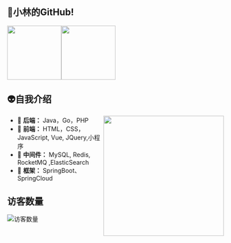 ##  🤯小林的GitHub!

<img align="" height="126px" src="https://github-readme-stats.vercel.app/api?username=linqiwanglqw&hide_title=true&hide_border=true&show_icons=true&include_all_commits=true&line_height=21&bg_color=0,D36A53,834E86&text_color=FFFFFF&icon_color=FFFFFF&locale=cn" /><img align="" height="126px" src="https://github-readme-stats.vercel.app/api/top-langs/?username=linqiwanglqw&hide_title=true&hide_border=true&layout=compact&bg_color=0,834E86,1E90FF&icon_color=FFFFFF&text_color=FFFFFF&locale=cn" />


##  👽自我介绍

<a href="https://goog.tech"><img align='right' src='https://media.giphy.com/media/d1DVd87uM1xJip8gUv/giphy.gif' width='280'></a>

- 👋 **后端：**    Java，Go，PHP
- 👀 **前端：** HTML，CSS，JavaScript, Vue, JQuery,小程序
- 🌱 **中间件：** MySQL, Redis, RocketMQ ,ElasticSearch
- 💞️ **框架：** SpringBoot、SpringCloud
<!-- - 📫 How to reach me ... -->

## 访客数量  

<img align='center' src="https://profile-counter.glitch.me/wxyShine/count.svg" alt="访客数量"/>

<!---
linqiwanglqw/linqiwanglqw is a ✨ special ✨ repository because its `README.md` (this file) appears on your GitHub profile.
You can click the Preview link to take a look at your changes.
--->

